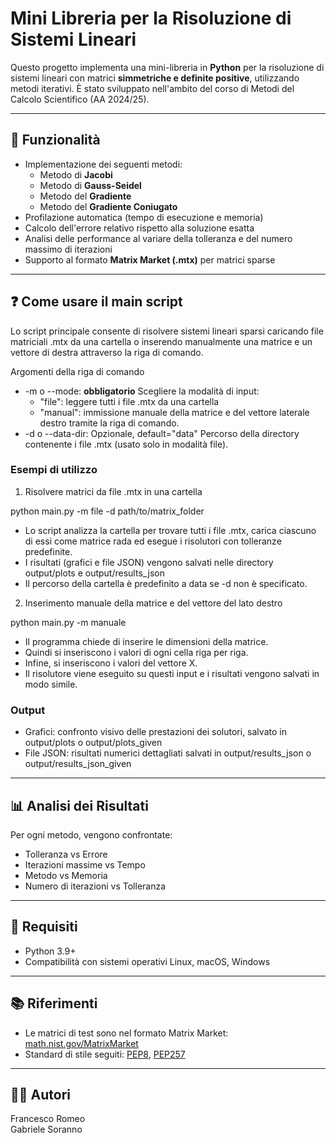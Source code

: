 
# Mini Libreria per la Risoluzione di Sistemi Lineari

Questo progetto implementa una mini-libreria in **Python** per la risoluzione di sistemi lineari con matrici **simmetriche e definite positive**, utilizzando metodi iterativi. È stato sviluppato nell'ambito del corso di Metodi del Calcolo Scientifico (AA 2024/25).

---

## 🚀 Funzionalità

- Implementazione dei seguenti metodi:
  - Metodo di **Jacobi**
  - Metodo di **Gauss-Seidel**
  - Metodo del **Gradiente**
  - Metodo del **Gradiente Coniugato**
- Profilazione automatica (tempo di esecuzione e memoria)
- Calcolo dell'errore relativo rispetto alla soluzione esatta
- Analisi delle performance al variare della tolleranza e del numero massimo di iterazioni
- Supporto al formato **Matrix Market (.mtx)** per matrici sparse

---

## ❓ Come usare il main script

Lo script principale consente di risolvere sistemi lineari sparsi caricando file matriciali .mtx da una cartella o inserendo manualmente una matrice e un vettore di destra attraverso la riga di comando.

Argomenti della riga di comando
-  -m o --mode: **obbligatorio**
Scegliere la modalità di input:
	- "file": leggere tutti i file .mtx da una cartella
	- "manual": immissione manuale della matrice e del vettore laterale destro tramite la riga di comando.
- -d o --data-dir: Opzionale, default="data"
Percorso della directory contenente i file .mtx (usato solo in modalità file).


### Esempi di utilizzo

1. Risolvere matrici da file .mtx in una cartella

python main.py -m file -d path/to/matrix_folder

- Lo script analizza la cartella per trovare tutti i file .mtx, carica ciascuno di essi come matrice rada ed esegue i risolutori con tolleranze predefinite.
- I risultati (grafici e file JSON) vengono salvati nelle directory output/plots e output/results_json 
- Il percorso della cartella è predefinito a data se -d non è specificato.

2. Inserimento manuale della matrice e del vettore del lato destro

python main.py -m manuale

- Il programma chiede di inserire le dimensioni della matrice.
- Quindi si inseriscono i valori di ogni cella riga per riga.
- Infine, si inseriscono i valori del vettore X.
- Il risolutore viene eseguito su questi input e i risultati vengono salvati in modo simile.


### Output
- Grafici: confronto visivo delle prestazioni dei solutori, salvato in output/plots o output/plots_given
- File JSON: risultati numerici dettagliati salvati in output/results_json o output/results_json_given

---

## 📊 Analisi dei Risultati

Per ogni metodo, vengono confrontate:
- Tolleranza vs Errore
- Iterazioni massime vs Tempo
- Metodo vs Memoria
- Numero di iterazioni vs Tolleranza
---

## 📌 Requisiti
- Python 3.9+
- Compatibilità con sistemi operativi Linux, macOS, Windows

---

## 📚 Riferimenti
- Le matrici di test sono nel formato Matrix Market: [math.nist.gov/MatrixMarket](https://math.nist.gov/MatrixMarket/formats.html)
- Standard di stile seguiti: [PEP8](https://peps.python.org/pep-0008/), [PEP257](https://peps.python.org/pep-0257/)

---

## 👨‍💻 Autori
Francesco Romeo  
Gabriele Soranno
